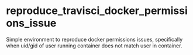# reproduce_travisci_docker_permissions_issue
Simple environment to reproduce docker permissions issues, specifically when uid/gid of user running container does not match user in container. 
